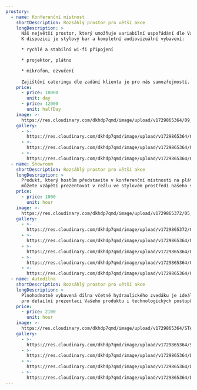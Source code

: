 ```yaml
---
prostory:
  - name: Konferenční místnost
    shortDescription: Rozsáhlý prostor pro větší akce
    longDescription: >
      Náš největší prostor, který umožňuje variabilní uspořádání dle Vašich požadavků a který pojme až 50 účastníků.
      K dispozici je stylový bar a kompletní audiovizuální vybavení:

      * rychlé a stabilní wi-fi připojení

      * projektor, plátno

      * mikrofon, ozvučení
      
      Zajištění cateringu dle zadání klienta je pro nás samozřejmostí.
    price:
      - price: 18000
        unit: day
      - price: 12000
        unit: halfDay
    image: >-
      https://res.cloudinary.com/dkhdp7qmd/image/upload/v1729865364/09_gzauxj.webp
    gallery:
      - >-
        https://res.cloudinary.com/dkhdp7qmd/image/upload/v1729865364/08_ebvm4p.webp
      - >-
        https://res.cloudinary.com/dkhdp7qmd/image/upload/v1729865364/010_cfsk0k.webp
      - >-
        https://res.cloudinary.com/dkhdp7qmd/image/upload/v1729865364/07_tqrxec.webp
  - name: Showroom
    shortDescription: Rozsáhlý prostor pro větší akce
    longDescription: >
      Produkt, který hostům představíte v konferenční místnosti na plátně, 
      můžete vzápětí prezentovat v reálu ve stylovém prostředí našeho showroomu.
    price:
      - price: 1000
        unit: hour
    image: >-
      https://res.cloudinary.com/dkhdp7qmd/image/upload/v1729865372/05_tqrjra.webp
    gallery:
      - >-
        https://res.cloudinary.com/dkhdp7qmd/image/upload/v1729865372/05_tqrjra.webp
      - >-
        https://res.cloudinary.com/dkhdp7qmd/image/upload/v1729865364/04_yftun9.webp
      - >-
        https://res.cloudinary.com/dkhdp7qmd/image/upload/v1729865364/03_rtj8ky.webp
      - >-
        https://res.cloudinary.com/dkhdp7qmd/image/upload/v1729865364/01_bhqag1.webp
      - >-
        https://res.cloudinary.com/dkhdp7qmd/image/upload/v1729865364/02_ni6vws.webp
  - name: Autodílna
    shortDescription: Rozsáhlý prostor pro větší akce
    longDescription: >
      Plnohodnotně vybavená dílna včetně hydraulického zvedáku je ideálním prostorem 
      pro detailní prezentaci Vašeho produktu i technologických postupů.
    price:
      - price: 2100
        unit: hour
    image: >-
      https://res.cloudinary.com/dkhdp7qmd/image/upload/v1729865364/STA_2375a_j9ufiv.webp
    gallery:
      - >-
        https://res.cloudinary.com/dkhdp7qmd/image/upload/v1729865364/STA_2375a_j9ufiv.webp
      - >-
        https://res.cloudinary.com/dkhdp7qmd/image/upload/v1729865364/DSC04358_exatje.webp
      - >-
        https://res.cloudinary.com/dkhdp7qmd/image/upload/v1729865364/DSC09495_iyhv39.webp
      - >-
        https://res.cloudinary.com/dkhdp7qmd/image/upload/v1729865364/DSC09462_mnp6dy.webp
---
```


